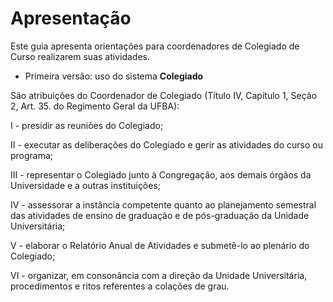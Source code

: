 # Apresentação 

Este guia apresenta orientações para coordenadores de Colegiado de Curso realizarem suas atividades. 
   - Primeira versão: uso do sistema __Colegiado__ 

São atribuições do Coordenador de Colegiado (Título IV, Capítulo 1, Seção 2, Art. 35. do Regimento Geral da UFBA): 

   I - presidir as reuniões do Colegiado;
   
   II - executar as deliberações do Colegiado e gerir as atividades do curso ou programa;
   
   III - representar o Colegiado junto à Congregação, aos demais órgãos da Universidade e a outras instituições;
   
   IV - assessorar a instância competente quanto ao planejamento semestral das atividades de ensino de graduação e de pós-graduação da Unidade Universitária;
   
   V - elaborar o Relatório Anual de Atividades e submetê-lo ao plenário do Colegiado;
   
   VI - organizar, em consonância com a direção da Unidade Universitária, procedimentos e ritos referentes a colações de grau.

